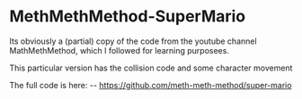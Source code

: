 # MethMethMethod-SuperMario

Its obviously a (partial) copy of the code from the youtube channel MathMethMethod, which I followed for learning purposees.

This particular version has the collision code and some character movement

The full code is here: --  https://github.com/meth-meth-method/super-mario
